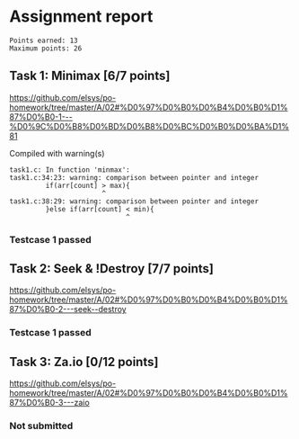 # Assignment report
```
Points earned: 13
Maximum points: 26
```

## Task 1: Minimax [6/7 points]
https://github.com/elsys/po-homework/tree/master/A/02#%D0%97%D0%B0%D0%B4%D0%B0%D1%87%D0%B0-1---%D0%9C%D0%B8%D0%BD%D0%B8%D0%BC%D0%B0%D0%BA%D1%81

Compiled with warning(s)
```
task1.c: In function 'minmax':
task1.c:34:23: warning: comparison between pointer and integer
         if(arr[count] > max){
                       ^
task1.c:38:29: warning: comparison between pointer and integer
         }else if(arr[count] < min){
                             ^

```
### Testcase 1 passed

## Task 2: Seek & !Destroy [7/7 points]
https://github.com/elsys/po-homework/tree/master/A/02#%D0%97%D0%B0%D0%B4%D0%B0%D1%87%D0%B0-2---seek--destroy

### Testcase 1 passed

## Task 3: Za.io [0/12 points]
https://github.com/elsys/po-homework/tree/master/A/02#%D0%97%D0%B0%D0%B4%D0%B0%D1%87%D0%B0-3---zaio

### Not submitted

